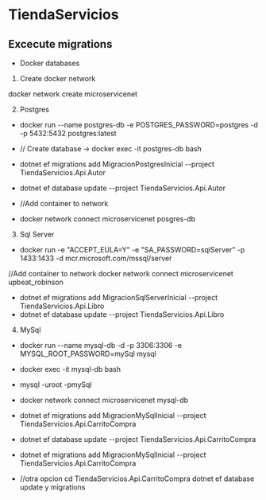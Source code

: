 # TiendaServicios

## Excecute migrations

- Docker databases
1. Create docker network

docker network create microservicenet

2. Postgres
- docker run --name postgres-db -e POSTGRES_PASSWORD=postgres -d -p 5432:5432 postgres:latest
- // Create database -> docker exec -it postgres-db bash

- dotnet ef migrations add MigracionPostgresInicial --project TiendaServicios.Api.Autor
- dotnet ef database update --project TiendaServicios.Api.Autor

- //Add container to network
- docker network connect microservicenet posgres-db

3. Sql Server
- docker run -e "ACCEPT_EULA=Y" -e "SA_PASSWORD=sqlServer" -p 1433:1433 -d mcr.microsoft.com/mssql/server

//Add container to network
docker network connect microservicenet upbeat_robinson

- dotnet ef migrations add MigracionSqlServerInicial --project TiendaServicios.Api.Libro
- dotnet ef database update --project TiendaServicios.Api.Libro

4. MySql

- docker run --name mysql-db -d -p 3306:3306 -e MYSQL_ROOT_PASSWORD=mySql mysql
- docker exec -it mysql-db bash
- mysql -uroot -pmySql
- docker network connect microservicenet mysql-db


- dotnet ef migrations add MigracionMySqlInicial --project TiendaServicios.Api.CarritoCompra
- dotnet ef database update --project TiendaServicios.Api.CarritoCompra
- dotnet ef migrations add MigracionMySqlInicial --project TiendaServicios.Api.CarritoCompra
- //otra opcion cd TiendaServicios.Api.CarritoCompra dotnet ef database update y migrations
